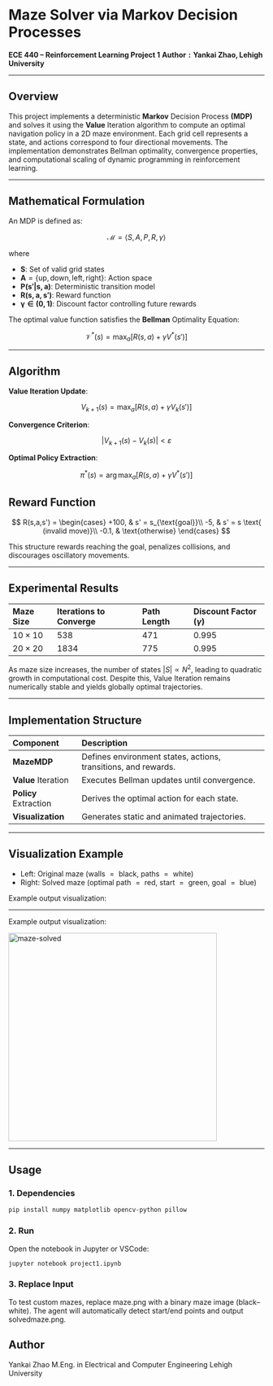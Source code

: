 # $\text{Maze Solver via Markov Decision Processes}$
**$\text{ECE 440 – Reinforcement Learning Project 1}$**
**$\text{Author}: \text{Yankai Zhao}, \text{Lehigh University}$**

---

## $\text{Overview}$
$\text{This project implements a deterministic } \mathbf{Markov \text{ Decision Process } (MDP)} \text{ and solves it using the } \mathbf{Value \text{ Iteration algorithm}} \text{ to compute an optimal navigation policy in a 2D maze environment.}$
$\text{Each grid cell represents a state, and actions correspond to four directional movements.}$
$\text{The implementation demonstrates Bellman optimality, convergence properties, and computational scaling of dynamic programming in reinforcement learning.}$

---

## $\text{Mathematical Formulation}$

$\text{An MDP is defined as:}$

$$
\mathcal{M} = \langle S, A, P, R, \gamma \rangle
$$

$\text{where}$
- $\mathbf{S}$: $\text{Set of valid grid states}$
- $\mathbf{A} = \{\text{up}, \text{down}, \text{left}, \text{right}\}$: $\text{Action space}$
- $\mathbf{P(s'|s,a)}$: $\text{Deterministic transition model}$
- $\mathbf{R(s,a,s')}$: $\text{Reward function}$
- $\mathbf{\gamma \in (0,1)}$: $\text{Discount factor controlling future rewards}$

$\text{The optimal value function satisfies the } \mathbf{Bellman \text{ Optimality Equation}} \text{:}$

$$
\mathcal{V}^{\ast}(s) = \max_a [R(s,a) + \gamma V^{\ast}(s')]
$$

---

## $\text{Algorithm}$

**$\text{Value Iteration Update}$**:

$$
V_{k+1}(s) = \max_a [R(s,a) + \gamma V_k(s')]
$$

**$\text{Convergence Criterion}$**:

$$
|V_{k+1}(s) - V_k(s)| < \varepsilon
$$

**$\text{Optimal Policy Extraction}$**:

$$
\pi^{\ast}(s) = \arg\max_a [R(s,a) + \gamma V^{\ast}(s')]
$$


## $\text{Reward Function}$

$$
R(s,a,s') =
\begin{cases}
+100, & s' = s_{\text{goal}}\\
-5, & s' = s \text{ (invalid move)}\\
-0.1, & \text{otherwise}
\end{cases}
$$

$\text{This structure rewards reaching the goal, penalizes collisions, and discourages oscillatory movements.}$

---

## $\text{Experimental Results}$

| $\text{Maze Size}$ | $\text{Iterations to Converge}$ | $\text{Path Length}$ | $\text{Discount Factor } (\gamma)$ |
|:-------------------|:-------------------------------|:---------------------|:-----------------------------------|
| $10\times 10$ | $538$ | $471$ | $0.995$ |
| $20\times 20$ | $1834$ | $775$ | $0.995$ |

$\text{As maze size increases, the number of states } |S| \propto N^2 \text{, leading to quadratic growth in computational cost.}$
$\text{Despite this, Value Iteration remains numerically stable and yields globally optimal trajectories.}$

---

## $\text{Implementation Structure}$

| $\text{Component}$ | $\text{Description}$ |
|:-------------------|:---------------------|
| $\mathbf{MazeMDP}$ | $\text{Defines environment states, actions, transitions, and rewards.}$ |
| $\mathbf{Value \text{ Iteration}}$ | $\text{Executes Bellman updates until convergence.}$ |
| $\mathbf{Policy \text{ Extraction}}$ | $\text{Derives the optimal action for each state.}$ |
| $\mathbf{Visualization}$ | $\text{Generates static and animated trajectories.}$ |

---

## $\text{Visualization Example}$

- $\mathbf{\text{Left}}$: $\text{Original maze (walls } = \text{ black, paths } = \text{ white)}$
- $\mathbf{\text{Right}}$: $\text{Solved maze (optimal path } = \text{ red, start } = \text{ green, goal } = \text{ blue)}$


$\text{Example output visualization}$:

$\text{}$

---
Example output visualization:

<img width="410" height="410" alt="maze-solved" src="https://github.com/user-attachments/assets/628ecbf4-8842-4070-98d4-0d6e6d204d14" />




---

## Usage  

### 1. Dependencies  
```bash
pip install numpy matplotlib opencv-python pillow
```
### 2. Run

Open the notebook in Jupyter or VSCode:
```python
jupyter notebook project1.ipynb
```

### 3. Replace Input

To test custom mazes, replace maze.png with a binary maze image (black–white).
The agent will automatically detect start/end points and output solvedmaze.png.

## Author
Yankai Zhao
M.Eng. in Electrical and Computer Engineering Lehigh University
